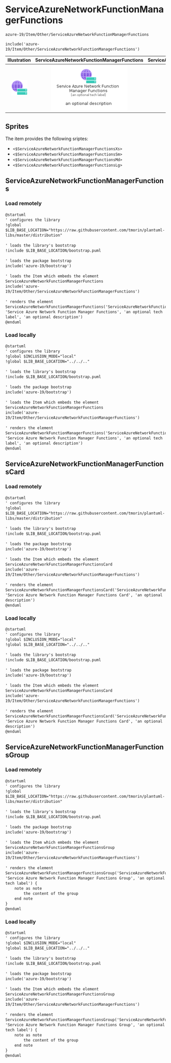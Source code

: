 # ServiceAzureNetworkFunctionManagerFunctions


```text
azure-19/Item/Other/ServiceAzureNetworkFunctionManagerFunctions
```

```text
include('azure-19/Item/Other/ServiceAzureNetworkFunctionManagerFunctions')
```



| Illustration | ServiceAzureNetworkFunctionManagerFunctions | ServiceAzureNetworkFunctionManagerFunctionsCard | ServiceAzureNetworkFunctionManagerFunctionsGroup |
| :---: | :---: | :---: | :---: |
| ![illustration for Illustration](../../../azure-19/Item/Other/ServiceAzureNetworkFunctionManagerFunctions.png) | ![illustration for ServiceAzureNetworkFunctionManagerFunctions](../../../azure-19/Item/Other/ServiceAzureNetworkFunctionManagerFunctions.Local.png) | ![illustration for ServiceAzureNetworkFunctionManagerFunctionsCard](../../../azure-19/Item/Other/ServiceAzureNetworkFunctionManagerFunctionsCard.Local.png) | ![illustration for ServiceAzureNetworkFunctionManagerFunctionsGroup](../../../azure-19/Item/Other/ServiceAzureNetworkFunctionManagerFunctionsGroup.Local.png) |



## Sprites
The item provides the following sriptes:

- `<$ServiceAzureNetworkFunctionManagerFunctionsXs>`
- `<$ServiceAzureNetworkFunctionManagerFunctionsSm>`
- `<$ServiceAzureNetworkFunctionManagerFunctionsMd>`
- `<$ServiceAzureNetworkFunctionManagerFunctionsLg>`





## ServiceAzureNetworkFunctionManagerFunctions

### Load remotely
```plantuml
@startuml
' configures the library
!global $LIB_BASE_LOCATION="https://raw.githubusercontent.com/tmorin/plantuml-libs/master/distribution"

' loads the library's bootstrap
!include $LIB_BASE_LOCATION/bootstrap.puml

' loads the package bootstrap
include('azure-19/bootstrap')

' loads the Item which embeds the element ServiceAzureNetworkFunctionManagerFunctions
include('azure-19/Item/Other/ServiceAzureNetworkFunctionManagerFunctions')

' renders the element
ServiceAzureNetworkFunctionManagerFunctions('ServiceAzureNetworkFunctionManagerFunctions', 'Service Azure Network Function Manager Functions', 'an optional tech label', 'an optional description')
@enduml
```

### Load locally
```plantuml
@startuml
' configures the library
!global $INCLUSION_MODE="local"
!global $LIB_BASE_LOCATION="../../.."

' loads the library's bootstrap
!include $LIB_BASE_LOCATION/bootstrap.puml

' loads the package bootstrap
include('azure-19/bootstrap')

' loads the Item which embeds the element ServiceAzureNetworkFunctionManagerFunctions
include('azure-19/Item/Other/ServiceAzureNetworkFunctionManagerFunctions')

' renders the element
ServiceAzureNetworkFunctionManagerFunctions('ServiceAzureNetworkFunctionManagerFunctions', 'Service Azure Network Function Manager Functions', 'an optional tech label', 'an optional description')
@enduml
```

## ServiceAzureNetworkFunctionManagerFunctionsCard

### Load remotely
```plantuml
@startuml
' configures the library
!global $LIB_BASE_LOCATION="https://raw.githubusercontent.com/tmorin/plantuml-libs/master/distribution"

' loads the library's bootstrap
!include $LIB_BASE_LOCATION/bootstrap.puml

' loads the package bootstrap
include('azure-19/bootstrap')

' loads the Item which embeds the element ServiceAzureNetworkFunctionManagerFunctionsCard
include('azure-19/Item/Other/ServiceAzureNetworkFunctionManagerFunctions')

' renders the element
ServiceAzureNetworkFunctionManagerFunctionsCard('ServiceAzureNetworkFunctionManagerFunctionsCard', 'Service Azure Network Function Manager Functions Card', 'an optional description')
@enduml
```

### Load locally
```plantuml
@startuml
' configures the library
!global $INCLUSION_MODE="local"
!global $LIB_BASE_LOCATION="../../.."

' loads the library's bootstrap
!include $LIB_BASE_LOCATION/bootstrap.puml

' loads the package bootstrap
include('azure-19/bootstrap')

' loads the Item which embeds the element ServiceAzureNetworkFunctionManagerFunctionsCard
include('azure-19/Item/Other/ServiceAzureNetworkFunctionManagerFunctions')

' renders the element
ServiceAzureNetworkFunctionManagerFunctionsCard('ServiceAzureNetworkFunctionManagerFunctionsCard', 'Service Azure Network Function Manager Functions Card', 'an optional description')
@enduml
```

## ServiceAzureNetworkFunctionManagerFunctionsGroup

### Load remotely
```plantuml
@startuml
' configures the library
!global $LIB_BASE_LOCATION="https://raw.githubusercontent.com/tmorin/plantuml-libs/master/distribution"

' loads the library's bootstrap
!include $LIB_BASE_LOCATION/bootstrap.puml

' loads the package bootstrap
include('azure-19/bootstrap')

' loads the Item which embeds the element ServiceAzureNetworkFunctionManagerFunctionsGroup
include('azure-19/Item/Other/ServiceAzureNetworkFunctionManagerFunctions')

' renders the element
ServiceAzureNetworkFunctionManagerFunctionsGroup('ServiceAzureNetworkFunctionManagerFunctionsGroup', 'Service Azure Network Function Manager Functions Group', 'an optional tech label') {
    note as note
        the content of the group
    end note
}
@enduml
```

### Load locally
```plantuml
@startuml
' configures the library
!global $INCLUSION_MODE="local"
!global $LIB_BASE_LOCATION="../../.."

' loads the library's bootstrap
!include $LIB_BASE_LOCATION/bootstrap.puml

' loads the package bootstrap
include('azure-19/bootstrap')

' loads the Item which embeds the element ServiceAzureNetworkFunctionManagerFunctionsGroup
include('azure-19/Item/Other/ServiceAzureNetworkFunctionManagerFunctions')

' renders the element
ServiceAzureNetworkFunctionManagerFunctionsGroup('ServiceAzureNetworkFunctionManagerFunctionsGroup', 'Service Azure Network Function Manager Functions Group', 'an optional tech label') {
    note as note
        the content of the group
    end note
}
@enduml
```

